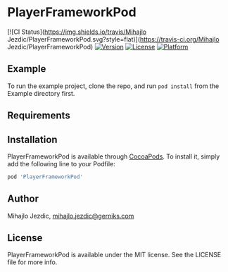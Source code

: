 # PlayerFrameworkPod

[![CI Status](https://img.shields.io/travis/Mihajlo Jezdic/PlayerFrameworkPod.svg?style=flat)](https://travis-ci.org/Mihajlo Jezdic/PlayerFrameworkPod)
[![Version](https://img.shields.io/cocoapods/v/PlayerFrameworkPod.svg?style=flat)](https://cocoapods.org/pods/PlayerFrameworkPod)
[![License](https://img.shields.io/cocoapods/l/PlayerFrameworkPod.svg?style=flat)](https://cocoapods.org/pods/PlayerFrameworkPod)
[![Platform](https://img.shields.io/cocoapods/p/PlayerFrameworkPod.svg?style=flat)](https://cocoapods.org/pods/PlayerFrameworkPod)

## Example

To run the example project, clone the repo, and run `pod install` from the Example directory first.

## Requirements

## Installation

PlayerFrameworkPod is available through [CocoaPods](https://cocoapods.org). To install
it, simply add the following line to your Podfile:

```ruby
pod 'PlayerFrameworkPod'
```

## Author

Mihajlo Jezdic, mihajlo.jezdic@gerniks.com

## License

PlayerFrameworkPod is available under the MIT license. See the LICENSE file for more info.
